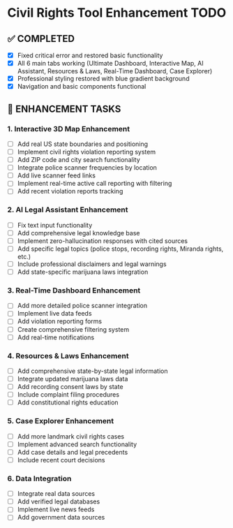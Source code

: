 # Civil Rights Tool Enhancement TODO

## ✅ COMPLETED
- [x] Fixed critical error and restored basic functionality
- [x] All 6 main tabs working (Ultimate Dashboard, Interactive Map, AI Assistant, Resources & Laws, Real-Time Dashboard, Case Explorer)
- [x] Professional styling restored with blue gradient background
- [x] Navigation and basic components functional

## 🚀 ENHANCEMENT TASKS

### 1. Interactive 3D Map Enhancement
- [ ] Add real US state boundaries and positioning
- [ ] Implement civil rights violation reporting system
- [ ] Add ZIP code and city search functionality
- [ ] Integrate police scanner frequencies by location
- [ ] Add live scanner feed links
- [ ] Implement real-time active call reporting with filtering
- [ ] Add recent violation reports tracking

### 2. AI Legal Assistant Enhancement
- [ ] Fix text input functionality
- [ ] Add comprehensive legal knowledge base
- [ ] Implement zero-hallucination responses with cited sources
- [ ] Add specific legal topics (police stops, recording rights, Miranda rights, etc.)
- [ ] Include professional disclaimers and legal warnings
- [ ] Add state-specific marijuana laws integration

### 3. Real-Time Dashboard Enhancement
- [ ] Add more detailed police scanner integration
- [ ] Implement live data feeds
- [ ] Add violation reporting forms
- [ ] Create comprehensive filtering system
- [ ] Add real-time notifications

### 4. Resources & Laws Enhancement
- [ ] Add comprehensive state-by-state legal information
- [ ] Integrate updated marijuana laws data
- [ ] Add recording consent laws by state
- [ ] Include complaint filing procedures
- [ ] Add constitutional rights education

### 5. Case Explorer Enhancement
- [ ] Add more landmark civil rights cases
- [ ] Implement advanced search functionality
- [ ] Add case details and legal precedents
- [ ] Include recent court decisions

### 6. Data Integration
- [ ] Integrate real data sources
- [ ] Add verified legal databases
- [ ] Implement live news feeds
- [ ] Add government data sources